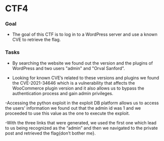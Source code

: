 # CTF4

### Goal
- The goal of this CTF is to log in to a WordPress server and use a known CVE to retrieve the flag.

### Tasks

- By searching the website we found out the version and the plugins of WordPress and two users "admin" and "Orval Sanford". 

- Looking for known CVE’s related to these versions and plugins we found the CVE-2021-34646 which is a vulnerability that affects the WooCommerce plugin version and it also allows us to bypass the authentication process and gain admin privileges.
 
-Accessing the python exploit in the exploit DB platform allows us to access the users' information we found out that the admin id was 1 and we proceeded to use this value as the one to execute the exploit.

-With the three links that were generated, we used the first one which lead to us being recognized as the “admin” and then we navigated to the private post and retrieved the flag{don’t bother me}.
